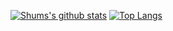 [![Shums's github stats](https://github-readme-stats.vercel.app/api?username=starshums&count_private=true&show_icons=true&theme=synthwave)](https://github.com/anuraghazra/github-readme-stats)
[![Top Langs](https://github-readme-stats.vercel.app/api/top-langs/?username=starshums&layout=compact&theme=synthwave&langs_count=8)](https://github.com/anuraghazra/github-readme-stats)
